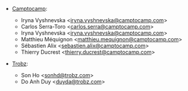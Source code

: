 - [Camptocamp](https://www.camptocamp.com):
  - Iryna Vyshnevska \<<iryna.vyshnevska@camptocamp.com>\>
  - Carlos Serra-Toro \<<carlos.serra@camptocamp.com>\>
  - Iryna Vyshnevska \<<iryna.vyshnevska@camptocamp.com>\>
  - Matthieu Méquignon \<<matthieu.mequignon@camptocamp.com>\>
  - Sébastien Alix \<<sebastien.alix@camptocamp.com>\>
  - Thierry Ducrest \<<thierry.ducrest@camptocamp.com>\>

- [Trobz](https://trobz.com):
  - Son Ho \<<sonhd@trobz.com>\>
  - Do Anh Duy \<<duyda@trobz.com>\>
